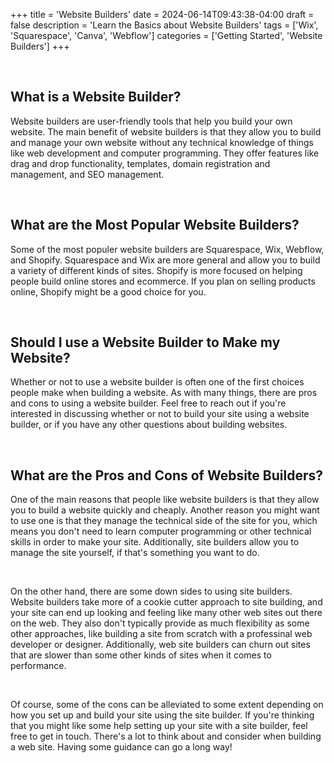 +++
title = 'Website Builders'
date = 2024-06-14T09:43:38-04:00
draft = false
description = 'Learn the Basics about Website Builders'
tags = ['Wix', 'Squarespace', 'Canva', 'Webflow']
categories = ['Getting Started', 'Website Builders']
+++

<br>

## What is a Website Builder?

Website builders are user-friendly tools that help you build your own website. The main benefit of website builders is
that they allow you to build and manage your own website without any technical knowledge of things like web development
and computer programming. They offer features like drag and drop functionality, templates, domain registration and
management, and SEO management.

<br>

## What are the Most Popular Website Builders?

Some of the most populer website builders are Squarespace, Wix, Webflow, and Shopify. Squarespace and Wix are more general and
allow you to build a variety of different kinds of sites. Shopify is more focused on helping people build online stores
and ecommerce. If you plan on selling products online, Shopify might be a good choice for you.

<br>

## Should I use a Website Builder to Make my Website?

Whether or not to use a website builder is often one of the first choices people make when building a website. As with
many things, there are pros and cons to using a website builder. Feel free to reach out if you're interested in
discussing whether or not to build your site using a website builder, or if you have any other questions about building
websites.

<br>

## What are the Pros and Cons of Website Builders?

One of the main reasons that people like website builders is that they allow you to build a website quickly and cheaply.
Another reason you might want to use one is that they manage the technical side of the site for you, which means you
don't need to learn computer programming or other technical skills in order to make your site. Additionally, site
builders allow you to manage the site yourself, if that's something you want to do.

<br>

On the other hand, there are some down sides to using site builders. Website builders take more of a cookie cutter
approach to site building, and your site can end up looking and feeling like many other web sites out there on the web.
They also don't typically provide as much flexibility as some other approaches, like building a site from scratch with a
professinal web developer or designer. Additionally, web site builders can churn out sites that are slower than some
other kinds of sites when it comes to performance.

<br>

Of course, some of the cons can be alleviated to some extent depending on how you set up and build your site using the site builder. If you're thinking that you might like some help setting up your site with a site builder, feel free to get in touch. There's a lot to think about and consider when building a web site. Having some guidance can go a long way!

<br>

